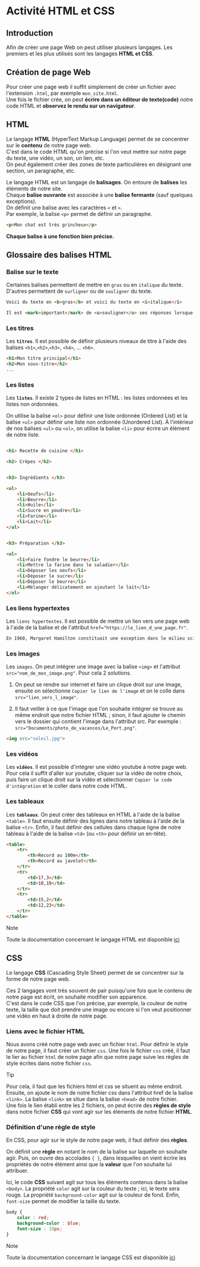 # Activité HTML et CSS  

## Introduction  

Afin de créer une page Web on peut utiliser plusieurs langages. Les premiers et les plus utilisés sont les langages __HTML et CSS__.  


## Création de page Web  

Pour créer une page web il suffit simplement de créer un fichier avec l'extension `.html`, par exemple `mon_site.html`.  
Une fois le fichier crée, on peut __écrire dans un éditeur de texte(code)__ notre code HTML et __observez le rendu sur un navigateur__.   


## HTML  

Le langage __HTML__ (HyperText Markup Language) permet de se concentrer sur le __contenu__ de notre page web.  
C'est dans le code HTML qu'on précise si l'on veut mettre sur notre page du texte, une vidéo, un son, un lien, etc.  
On peut également créer des zones de texte particulières en désignant une section, un paragraphe, etc.  

Le langage HTML est un langage de __balisages__. On entoure de __balises__ les éléments de notre site.  
Chaque __balise ouvrante__ est associée à une __balise fermante__ (sauf quelques exceptions).  
On définit une balise avec les caractères `<` et `>`.  
Par exemple, la balise `<p>` permet de définir un paragraphe.  


```HTML
<p>Mon chat est très grincheux</p>
```

__Chaque balise à une fonction bien précise.__  

## Glossaire des balises HTML

### Balise sur le texte  

Certaines balises permettent de mettre en `gras` ou en `italique` du texte. D'autres permettent de `surligner` ou de `souligner` du texte.

```HTML
Voici du texte en <b>gras</b> et voici du texte en <i>italique</i>

Il est <mark>important</mark> de <u>souligner</u> ses réponses lorsque l'on répond à une question. 
```


### Les titres

Les __`titres`__. Il est possible de définir plusieurs niveaux de titre à l'aide des balises `<h1>`,`<h2>`,`<h3>`, `<h4>`, ... `<h6>`.  
```HTML
<h1>Mon titre principal</h1>
<h2>Mon sous-titre</h2>
...
```

### Les listes

Les __`listes`__. Il existe 2 types de listes en HTML : les listes ordonnées et les listes non ordonnées.

On utilise la balise `<ol>` pour définir une liste ordonnée (Ordered List) et la balise `<ul>` pour définir une liste non ordonnée (Unordered List). À l'intérieur de nos balises `<ul>` ou `<ol>`, on utilise la balise `<li>` pour écrire un élément de notre liste.

```HTML

<h1> Recette de cuisine </h1>

<h2> Crèpes </h2>


<h3> Ingrédients </h3>

<ul>
    <li>Oeufs</li>
    <li>Beurre</li>
    <li>Huile</li>
    <li>Sucre en poudre</li>
    <li>Farine</li>
    <li>Lait</li>
</ul>


<h3> Préparation </h3>

<ol>
    <li>Faire fondre le beurre</li>
    <li>Mettre la farine dans le saladier</li>
    <li>Déposer les oeufs</li>
    <li>Déposer le sucre</li>
    <li>Déposer le beurre</li>
    <li>Mélanger délicatement en ajoutant le lait</li>
</ol>
```

### Les liens hypertextes  

Les `liens hypertextes`. Il est possible de mettre un lien vers une page web à l'aide de la balise <a> et de l'attribut `href="https://le_lien_d_une_page.fr"`.

```HTML
En 1960, Margaret Hamilton constituait une exception dans le milieu scientifique. Pour plus d'informations vous pouvez cliquer<a href="https://fr.wikipedia.org/wiki/Margaret_Hamilton_(scientifique)">ici</a>
```

### Les images  

Les `images`. On peut intégrer une image avec la balise `<img>` et l'attribut `src="nom_de_mon_image.png"`. 
Pour cela 2 solutions.   
1. On peut se rendre sur internet et faire un clique droit sur une image, ensuite on sélectionne `Copier le lien de l'image` et on le colle dans `src="lien_vers_l_image"`.  

2. Il faut veiller à ce que l'image que l'on souhaite intégrer se trouve au même endroit que notre fichier HTML ; sinon, il faut ajouter le chemin vers le dossier qui contient l'image dans l'attribut src. Par exemple : `src="Documents/photo_de_vacances/Le_Port.png"`.  

```HTML
<img src="soleil.jpg">
```
  

### Les vidéos  

Les __`vidéos`__. Il est possible d'intégrer une vidéo youtube à notre page web. Pour cela il suffit d'aller sur youtube, cliquer sur la vidéo de notre choix, puis faire un clique droit sur la vidéo et sélectionner `Copier le code d'intégration` et le coller dans notre code HTML.

### Les tableaux  

Les __`tableaux`__. On peut créer des tableaux en HTML à l'aide de la balise `<table>`. Il faut ensuite définir des lignes dans notre tableau à l'aide de la balise `<tr>`. Enfin, il faut définir des cellules dans chaque ligne de notre tableau à l'aide de la balise `<td>` (ou `<th>` pour définir un en-tête).

```HTML
<table>
    <tr>
        <th>Record au 100m</th>
        <th>Record au javelot</th>
    </tr>
    <tr>
        <td>17,3</td>
        <td>10,19</td>
    </tr>
    <tr>
        <td>15,2</td>
        <td>12,23</td>
    </tr>
</table>
```

> [!NOTE]
> Toute la documentation concernant le langage HTML est disponible [ici](https://developer.mozilla.org/fr/docs/Web/HTML) 


## CSS  

Le langage __CSS__ (Cascading Style Sheet) permet de se concentrer sur la forme de notre page web.

Ces 2 langages vont très souvent de pair puisqu'une fois que le contenu de notre page est écrit, on souhaite modifier son apparence.    
C'est dans le code CSS que l'on précise, par exemple, la couleur de notre texte, la taille que doit prendre une image ou encore si l'on veut positionner une vidéo en haut à droite de notre page.


### Liens avec le fichier HTML  

Nous avons créé notre page web avec un fichier `html`. Pour définir le style de notre page, il faut créer un fichier `css`.
Une fois le fichier `css` créé, il faut le lier au fichier `html` de notre page afin que notre page suive les règles de style écrites dans notre fichier `css`.    


> [!TIP]   
> Pour cela, il faut que les fichiers html et css se situent au même endroit.    
> Ensuite, on ajoute le nom de notre fichier css dans l'attribut href de la balise `<link>`. La balise `<link>` se situe dans la balise `<head>` de notre fichier.  
> Une fois le lien établi entre les 2 fichiers, on peut écrire des __règles de style__ dans notre fichier __CSS__ qui vont agir sur les éléments de notre fichier __HTML__.  


### Définition d'une règle de style  

En CSS, pour agir sur le style de notre page web, il faut définir des __règles__.

On définit une __règle__ en notant le nom de la balise sur laquelle on souhaite agir. Puis, on ouvre des accolades `{ }`, dans lesquelles on vient écrire les propriétés de notre élément ainsi que la __valeur__ que l'on souhaite lui attribuer.

Ici, le code __CSS__ suivant agit sur tous les éléments contenus dans la balise `<body>`. La propriété `color` agit sur la couleur du texte ; ici, le texte sera rouge. La propriété `background-color` agit sur la couleur de fond. Enfin, `font-size` permet de modifier la taille du texte.

```CSS
body { 
    color : red; 
    background-color : blue;
    font-size : 10px;
}
```  




> [!NOTE]
> Toute la documentation concernant le langage CSS est disponible [ici](https://developer.mozilla.org/fr/docs/Web/CSS) 


